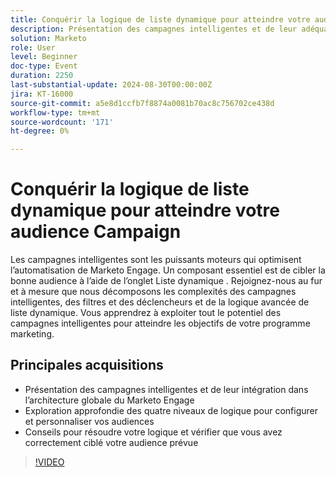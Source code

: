```yaml
---
title: Conquérir la logique de liste dynamique pour atteindre votre audience Campaign
description: Présentation des campagnes intelligentes et de leur adéquation à l’architecture globale du Marketo Engage Découvrez en détail les quatre niveaux de logique pour configurer et personnaliser vos audiences. Clics pour résoudre votre logique et vérifier que vous avez correctement ciblé votre audience prévue
solution: Marketo
role: User
level: Beginner
doc-type: Event
duration: 2250
last-substantial-update: 2024-08-30T00:00:00Z
jira: KT-16000
source-git-commit: a5e8d1ccfb7f8874a0081b70ac8c756702ce438d
workflow-type: tm+mt
source-wordcount: '171'
ht-degree: 0%

---
```



# Conquérir la logique de liste dynamique pour atteindre votre audience Campaign

Les campagnes intelligentes sont les puissants moteurs qui optimisent l’automatisation de Marketo Engage. Un composant essentiel est de cibler la bonne audience à l’aide de l’onglet Liste dynamique . Rejoignez-nous au fur et à mesure que nous décomposons les complexités des campagnes intelligentes, des filtres et des déclencheurs et de la logique avancée de liste dynamique. Vous apprendrez à exploiter tout le potentiel des campagnes intelligentes pour atteindre les objectifs de votre programme marketing.

## Principales acquisitions

* Présentation des campagnes intelligentes et de leur intégration dans l’architecture globale du Marketo Engage
* Exploration approfondie des quatre niveaux de logique pour configurer et personnaliser vos audiences
* Conseils pour résoudre votre logique et vérifier que vous avez correctement ciblé votre audience prévue

>[!VIDEO](https://video.tv.adobe.com/v/3432943/?learn=on)
